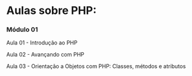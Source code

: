 # Aulas sobre PHP:

### Módulo 01

Aula 01 - Introdução ao PHP

Aula 02 - Avançando com PHP

Aula 03 - Orientação a Objetos com PHP: Classes, métodos e atributos

